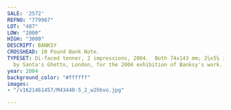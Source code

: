 ```yaml
---
SALE: '2572'
REFNO: "779967"
LOT: "487"
LOW: "2000"
HIGH: "3000"
DESCRIPT: BANKSY
CROSSHEAD: 10 Pound Bank Note.
TYPESET: Di-faced tenner, 2 impressions, 2004.  Both 74x143 mm; 2⅞x5⅝ inches (sheet).  Published
  by Santa's Ghetto, London, for the 2004 exhibition of Banksy's work.
year: 2004
background_color: "#ffffff"
images:
- "/v1621461457/M43440-5_2_w2hbvo.jpg"

---
```

